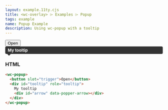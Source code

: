 ```yaml
---
layout: example.11ty.cjs
title: <wc-overlay> ⌲ Examples ⌲ Popup
tags: example
name: Popup Example
description: Using wc-popup with a tooltip
---
```


<wc-popup>
  <button slot="trigger">Open</button>
  <div id="tooltip" role="tooltip">
      My tooltip
      <div id="arrow" data-popper-arrow></div>
  </div>
</wc-popup>

<style>
  #tooltip {
    background: #333;
    color: white;
    font-weight: bold;
    padding: 4px 8px;
    font-size: 13px;
    border-radius: 4px;
  }

  #arrow,
  #arrow::before {
    position: absolute;
    width: 8px;
    height: 8px;
    z-index: -1;
  }

  #arrow::before {
    content: '';
    transform: rotate(45deg);
    background: #333;
  }

  #tooltip[placement^='top'] > #arrow {
    bottom: -4px;
  }

  #tooltip[placement^='bottom'] > #arrow {
    top: -4px;
  }

  #tooltip[placement^='left'] > #arrow {
    right: -4px;
  }

  #tooltip[placement^='right'] > #arrow {
    left: -4px;
  }
</style>

<h3>HTML</h3>

```html
<wc-popup>
  <button slot="trigger">Open</button>
  <div id="tooltip" role="tooltip">
    My tooltip
    <div id="arrow" data-popper-arrow></div>
  </div>
</wc-popup>
```
